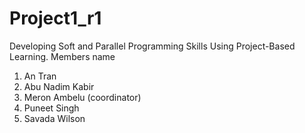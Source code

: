 # Project1_r1
 Developing Soft and Parallel Programming Skills Using Project-Based Learning.
 Members name
1. An Tran
2. Abu Nadim Kabir
3. Meron Ambelu (coordinator)
4. Puneet Singh
5. Savada Wilson
